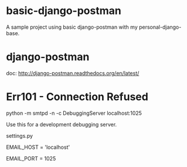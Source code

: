 # basic-django-postman
A sample project using basic django-postman with my personal-django-base.

# django-postman
doc: http://django-postman.readthedocs.org/en/latest/

# Err101 - Connection Refused
python -m smtpd -n -c DebuggingServer localhost:1025

Use this for a development debugging server.

settings.py

EMAIL_HOST = 'localhost'

EMAIL_PORT = 1025
